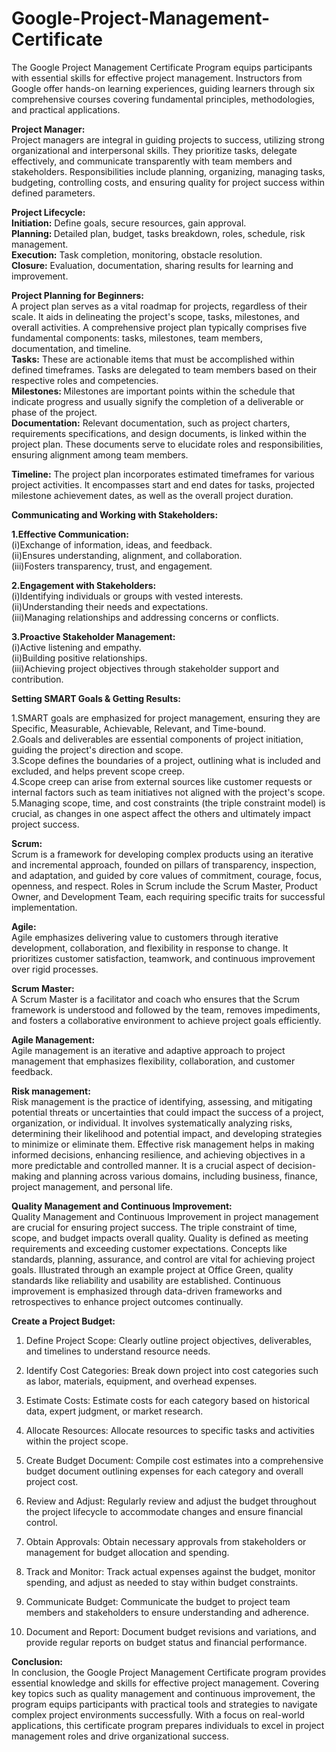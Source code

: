 # Google-Project-Management-Certificate

The Google Project Management Certificate Program equips participants with essential skills for effective project management. Instructors from Google offer hands-on learning experiences, guiding learners through six comprehensive courses covering fundamental principles, methodologies, and practical applications.<br>

<strong>Project Manager:</strong><br>
Project managers are integral in guiding projects to success, utilizing strong organizational and interpersonal skills. They prioritize tasks, delegate effectively, and communicate transparently with team members and stakeholders. Responsibilities include planning, organizing, managing tasks, budgeting, controlling costs, and ensuring quality for project success within defined parameters.<br>

<strong>Project Lifecycle:</strong><br>
<strong>Initiation:</strong> Define goals, secure resources, gain approval.<br>
<strong>Planning: </strong>Detailed plan, budget, tasks breakdown, roles, schedule, risk management.<br>
<strong>Execution:</strong> Task completion, monitoring, obstacle resolution.<br>
<strong>Closure:</strong> Evaluation, documentation, sharing results for learning and improvement.<br>

<strong>Project Planning for Beginners:</strong><br>
A project plan serves as a vital roadmap for projects, regardless of their scale. It aids in delineating the project's scope, tasks, milestones, and overall activities. A comprehensive project plan typically comprises five fundamental components: tasks, milestones, team members, documentation, and timeline.<br>
<strong>Tasks:</strong> These are actionable items that must be accomplished within defined timeframes. Tasks are delegated to team members based on their respective roles and competencies.<br>
<strong>Milestones: </strong>Milestones are important points within the schedule that indicate progress and usually signify the completion of a deliverable or phase of the project.<br>
<strong>Documentation:</strong> Relevant documentation, such as project charters, requirements specifications, and design documents, is linked within the project plan. These documents serve to elucidate roles and responsibilities, ensuring alignment among team members.<br>

<strong>Timeline:</strong> The project plan incorporates estimated timeframes for various project activities. It encompasses start and end dates for tasks, projected milestone achievement dates, as well as the overall project duration.<br>

<strong>Communicating and Working with Stakeholders:</strong><br>

<strong>1.Effective Communication:</strong><br> 
(i)Exchange of information, ideas, and feedback.<br>
(ii)Ensures understanding, alignment, and collaboration.<br>
(iii)Fosters transparency, trust, and engagement.<br>

<strong>2.Engagement with Stakeholders: </strong><br>
(i)Identifying individuals or groups with vested interests.<br>
(ii)Understanding their needs and expectations.<br>
(iii)Managing relationships and addressing concerns or conflicts.<br>

<strong>3.Proactive Stakeholder Management:</strong> <br>
(i)Active listening and empathy.<br>
(ii)Building positive relationships.<br>
(iii)Achieving project objectives through stakeholder support and contribution.<br>

<strong>Setting SMART Goals & Getting Results:</strong><br>

1.SMART goals are emphasized for project management, ensuring they are Specific, Measurable, Achievable, Relevant, and Time-bound.<br>
2.Goals and deliverables are essential components of project initiation, guiding the project's direction and scope.<br>
3.Scope defines the boundaries of a project, outlining what is included and excluded, and helps prevent scope creep.<br>
4.Scope creep can arise from external sources like customer requests or internal factors such as team initiatives not aligned with the project's scope.<br>
5.Managing scope, time, and cost constraints (the triple constraint model) is crucial, as changes in one aspect affect the others and ultimately impact project success.<br>

<strong>Scrum:</strong><br>
Scrum is a framework for developing complex products using an iterative and incremental approach, founded on pillars of transparency, inspection, and adaptation, and guided by core values of commitment, courage, focus, openness, and respect. Roles in Scrum include the Scrum Master, Product Owner, and Development Team, each requiring specific traits for successful implementation.<br>

<strong>Agile:</strong><br>
Agile emphasizes delivering value to customers through iterative development, collaboration, and flexibility in response to change. It prioritizes customer satisfaction, teamwork, and continuous improvement over rigid processes.<br>

<strong>Scrum Master:</strong><br>
A Scrum Master is a facilitator and coach who ensures that the Scrum framework is understood and followed by the team, removes impediments, and fosters a collaborative environment to achieve project goals efficiently.<br>

<strong>Agile Management:</strong><br>
Agile management is an iterative and adaptive approach to project management that emphasizes flexibility, collaboration, and customer feedback.<br>

<strong>Risk management:</strong><br>
Risk management is the practice of identifying, assessing, and mitigating potential threats or uncertainties that could impact the success of a project, organization, or individual. It involves systematically analyzing risks, determining their likelihood and potential impact, and developing strategies to minimize or eliminate them. Effective risk management helps in making informed decisions, enhancing resilience, and achieving objectives in a more predictable and controlled manner. It is a crucial aspect of decision-making and planning across various domains, including business, finance, project management, and personal life.<br>

<strong>Quality Management and Continuous Improvement:</strong><br>
Quality Management and Continuous Improvement in project management are crucial for ensuring project success. The triple constraint of time, scope, and budget impacts overall quality. Quality is defined as meeting requirements and exceeding customer expectations. Concepts like standards, planning, assurance, and control are vital for achieving project goals. Illustrated through an example project at Office Green, quality standards like reliability and usability are established. Continuous improvement is emphasized through data-driven frameworks and retrospectives to enhance project outcomes continually.<br>

<strong>Create a Project Budget:</strong><br>
1. Define Project Scope: Clearly outline project objectives, deliverables, and timelines to understand resource needs.<br>

2. Identify Cost Categories: Break down project into cost categories such as labor, materials, equipment, and overhead expenses.<br>

3. Estimate Costs: Estimate costs for each category based on historical data, expert judgment, or market research.<br>

4. Allocate Resources: Allocate resources to specific tasks and activities within the project scope.<br>

5. Create Budget Document: Compile cost estimates into a comprehensive budget document outlining expenses for each category and overall project cost.<br>

6. Review and Adjust: Regularly review and adjust the budget throughout the project lifecycle to accommodate changes and ensure financial control.<br>

7. Obtain Approvals: Obtain necessary approvals from stakeholders or management for budget allocation and spending.<br>

8. Track and Monitor: Track actual expenses against the budget, monitor spending, and adjust as needed to stay within budget constraints.<br>

9. Communicate Budget: Communicate the budget to project team members and stakeholders to ensure understanding and adherence.<br>

10. Document and Report: Document budget revisions and variations, and provide regular reports on budget status and financial performance.<br>

<strong>Conclusion:</strong><br>
In conclusion, the Google Project Management Certificate program provides essential knowledge and skills for effective project management. Covering key topics such as quality management and continuous improvement, the program equips participants with practical tools and strategies to navigate complex project environments successfully. With a focus on real-world applications, this certificate program prepares individuals to excel in project management roles and drive organizational success.<br>

